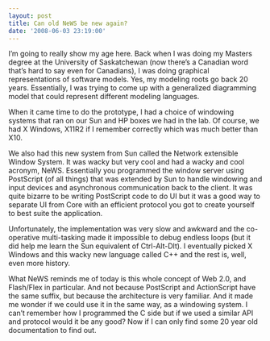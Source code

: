```yaml
---
layout: post
title: Can old NeWS be new again?
date: '2008-06-03 23:19:00'
---
```



I’m going to really show my age here. Back when I was doing my Masters degree at the University of Saskatchewan (now there’s a Canadian word that’s hard to say even for Canadians), I was doing graphical representations of software models. Yes, my modeling roots go back 20 years. Essentially, I was trying to come up with a generalized diagramming model that could represent different modeling languages.

When it came time to do the prototype, I had a choice of windowing systems that ran on our Sun and HP boxes we had in the lab. Of course, we had X Windows, X11R2 if I remember correctly which was much better than X10.

We also had this new system from Sun called the Network extensible Window System. It was wacky but very cool and had a wacky and cool acronym, NeWS. Essentially you programmed the window server using PostScript (of all things) that was extended by Sun to handle windowing and input devices and asynchronous communication back to the client. It was quite bizarre to be writing PostScript code to do UI but it was a good way to separate UI from Core with an efficient protocol you got to create yourself to best suite the application.

Unfortunately, the implementation was very slow and awkward and the co-operative multi-tasking made it impossible to debug endless loops (but it did help me learn the Sun equivalent of Ctrl-Alt-Dlt). I eventually picked X Windows and this wacky new language called C++ and the rest is, well, even more history.

What NeWS reminds me of today is this whole concept of Web 2.0, and Flash/Flex in particular. And not because PostScript and ActionScript have the same suffix, but because the architecture is very familiar. And it made me wonder if we could use it in the same way, as a windowing system. I can’t remember how I programmed the C side but if we used a similar API and protocol would it be any good? Now if I can only find some 20 year old documentation to find out.


